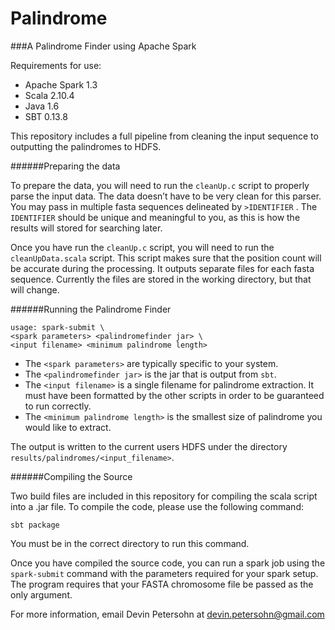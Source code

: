 # Palindrome
###A Palindrome Finder using Apache Spark

Requirements for use:

* Apache Spark 1.3
* Scala 2.10.4
* Java 1.6
* SBT 0.13.8

This repository includes a full pipeline from cleaning the input sequence to outputting the palindromes to HDFS. 

######Preparing the data

To prepare the data, you will need to run the `cleanUp.c` script to properly parse the input data. The data doesn’t have to be very clean for this parser. You may pass in multiple fasta sequences delineated by `>IDENTIFIER` . The `IDENTIFIER` should be unique and meaningful to you, as this is how the results will stored for searching later.

Once you have run the `cleanUp.c` script, you will need to run the `cleanUpData.scala` script. This script makes sure that the position count will be accurate during the processing. It outputs separate files for each fasta sequence. Currently the files are stored in the working directory, but that will change.

######Running the Palindrome Finder

`usage: spark-submit \`  
`<spark parameters> <palindromefinder jar> \`  
`<input filename> <minimum palindrome length>`

* The `<spark parameters>` are typically specific to your system.
* The `<palindromefinder jar>` is the jar that is output from `sbt`.
* The `<input filename>` is a single filename for palindrome extraction. It must have been formatted by the other scripts in order to be guaranteed to run correctly.
* The `<minimum palindrome length>` is the smallest size of palindrome you would like to extract.

The output is written to the current users HDFS under the directory `results/palindromes/<input_filename>`.

######Compiling the Source

Two build files are included in this repository for compiling the scala script into a .jar file. To compile the code, please use the following command:

`sbt package`

You must be in the correct directory to run this command. 

Once you have compiled the source code, you can run a spark job using the `spark-submit` command with the parameters required for your spark setup. The program requires that your FASTA chromosome file be passed as the only argument.

For more information, email Devin Petersohn at <devin.petersohn@gmail.com>